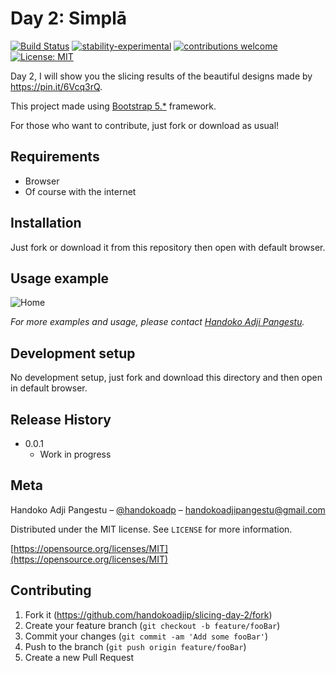 # Day 2: Simplā

[![Build Status](https://travis-ci.org/dwyl/esta.svg?branch=master)](https://github.com/handokoadjip/slicing-day-2)
[![stability-experimental](https://img.shields.io/badge/stability-experimental-orange.svg)](https://github.com/handokoadjip/slicing-day-2)
[![contributions welcome](https://img.shields.io/badge/contributions-welcome-brightgreen.svg?style=flat)](https://github.com/handokoadjip/slicing-day-2/fork)
[![License: MIT](https://img.shields.io/badge/License-MIT-yellow.svg)](https://opensource.org/licenses/MIT)

Day 2, I will show you the slicing results of the beautiful designs made by https://pin.it/6Vcq3rQ.

This project made using [Bootstrap 5.\*](https://getbootstrap.com/docs/5.1/getting-started/introduction/) framework.

For those who want to contribute, just fork or download as usual!

## Requirements

- Browser
- Of course with the internet

## Installation

Just fork or download it from this repository then open with default browser.

## Usage example

![Home](https://bebaskripsi.000webhostapp.com/slicing-day-2/home.png)

_For more examples and usage, please contact [Handoko Adji Pangestu](https://www.instagram.com/handokoadp/)._

## Development setup

No development setup, just fork and download this directory and then open in default browser.

## Release History

- 0.0.1
  - Work in progress

## Meta

Handoko Adji Pangestu – [@handokoadp](https://www.instagram.com/handokoadp/) – handokoadjipangestu@gmail.com

Distributed under the MIT license. See `LICENSE` for more information.

[https://opensource.org/licenses/MIT](https://opensource.org/licenses/MIT)

## Contributing

1. Fork it (<https://github.com/handokoadjip/slicing-day-2/fork>)
2. Create your feature branch (`git checkout -b feature/fooBar`)
3. Commit your changes (`git commit -am 'Add some fooBar'`)
4. Push to the branch (`git push origin feature/fooBar`)
5. Create a new Pull Request
